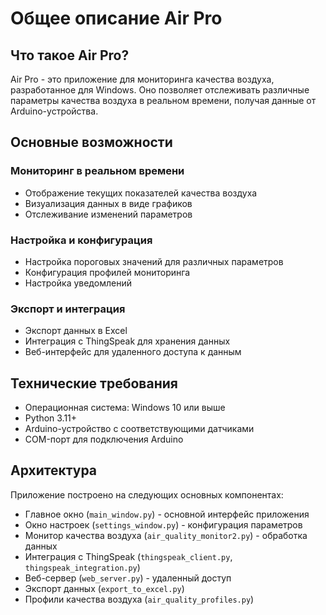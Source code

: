 # Общее описание Air Pro

## Что такое Air Pro?

Air Pro - это приложение для мониторинга качества воздуха, разработанное для Windows. Оно позволяет отслеживать различные параметры качества воздуха в реальном времени, получая данные от Arduino-устройства.

## Основные возможности

### Мониторинг в реальном времени
- Отображение текущих показателей качества воздуха
- Визуализация данных в виде графиков
- Отслеживание изменений параметров

### Настройка и конфигурация
- Настройка пороговых значений для различных параметров
- Конфигурация профилей мониторинга
- Настройка уведомлений

### Экспорт и интеграция
- Экспорт данных в Excel
- Интеграция с ThingSpeak для хранения данных
- Веб-интерфейс для удаленного доступа к данным

## Технические требования

- Операционная система: Windows 10 или выше
- Python 3.11+
- Arduino-устройство с соответствующими датчиками
- COM-порт для подключения Arduino

## Архитектура

Приложение построено на следующих основных компонентах:
- Главное окно (`main_window.py`) - основной интерфейс приложения
- Окно настроек (`settings_window.py`) - конфигурация параметров
- Монитор качества воздуха (`air_quality_monitor2.py`) - обработка данных
- Интеграция с ThingSpeak (`thingspeak_client.py`, `thingspeak_integration.py`)
- Веб-сервер (`web_server.py`) - удаленный доступ
- Экспорт данных (`export_to_excel.py`)
- Профили качества воздуха (`air_quality_profiles.py`) 